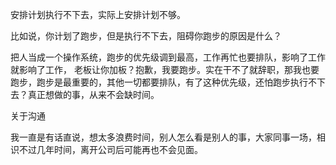 安排计划执行不下去，实际上安排计划不够。

比如说，你计划了跑步，但是执行不下去，阻碍你跑步的原因是什么？

把人当成一个操作系统，跑步的优先级调到最高，工作再忙也要排队，影响了工作就影响了工作，
老板让你加板？抱歉，我要跑步。实在干不了就辞职，那我也要跑步，跑步是最重要的，其他一切都要排队，有了这种优先级，还怕跑步执行不下去？真正想做的事，从来不会缺时间。

关于沟通

我一直是有话直说，想太多浪费时间，别人怎么看是别人的事，大家同事一场，相识不过几年时间，离开公司后可能再也不会见面。



